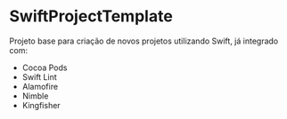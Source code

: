 # SwiftProjectTemplate
Projeto base para criação de novos projetos utilizando Swift, já integrado com:
- Cocoa Pods
- Swift Lint
- Alamofire
- Nimble
- Kingfisher
